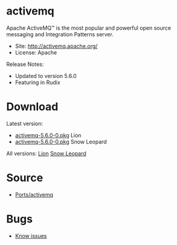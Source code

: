 

# activemq #

Apache ActiveMQ™ is the most popular and powerful open source messaging and Integration Patterns server.

  * Site: http://activemq.apache.org/
  * License: Apache

Release Notes:
  * Updated to version 5.6.0
  * Featuring in Rudix


# Download #

Latest version:
  * [activemq-5.6.0-0.pkg](http://code.google.com/p/rudix/downloads/detail?name=activemq-5.6.0-0.pkg) Lion
  * [activemq-5.6.0-0.pkg](http://code.google.com/p/rudix-snowleopard/downloads/detail?name=activemq-5.6.0-0.pkg) Snow Leopard

All versions: [Lion](http://code.google.com/p/rudix/downloads/list?q=activemq) [Snow Leopard](http://code.google.com/p/rudix-snowleopard/downloads/list?q=activemq)

# Source #
  * [Ports/activemq](http://code.google.com/p/rudix/source/browse/Ports/activemq)

# Bugs #
  * [Know issues](http://code.google.com/p/rudix/issues/list?q=activemq)
